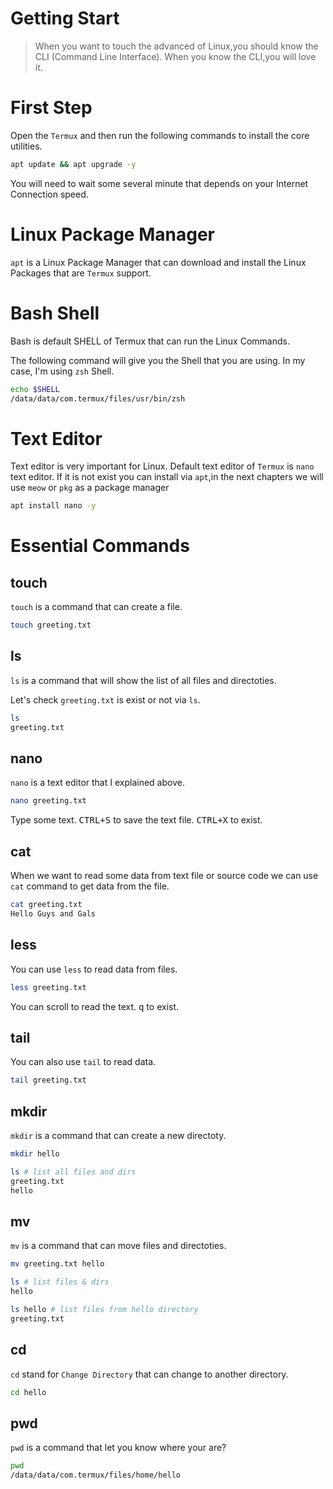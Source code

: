 # Getting Start

> When you want to touch the advanced of Linux,you should know the CLI (Command Line Interface).
> When you know the CLI,you will love it.

# First Step

Open the `Termux` and then run the following commands to install the core utilities.

```sh
apt update && apt upgrade -y
```

You will need to wait some several minute that depends on your Internet Connection speed.

# Linux Package Manager

`apt` is a Linux Package Manager that can download and install the Linux Packages that are `Termux` support.

# Bash Shell

Bash is default SHELL of Termux that can run the Linux Commands.

The following command will give you the Shell that you are using.
In my case, I'm using `zsh` Shell.

```sh
echo $SHELL
/data/data/com.termux/files/usr/bin/zsh
```

# Text Editor

Text editor is very important for Linux.
Default text editor of `Termux` is `nano` text editor.
If it is not exist you can install via `apt`,in the next chapters we will use `meow` or `pkg` as a package manager

```sh
apt install nano -y
```

# Essential Commands

## touch

`touch` is a command that can create a file.

```sh
touch greeting.txt
```

## ls

`ls` is a command that will show the list of all files and directoties.

Let's check `greeting.txt` is exist or not via `ls`.

```sh
ls
greeting.txt
```

## nano

`nano` is a text editor that I explained above.

```sh
nano greeting.txt
```
Type some text. <kbd>CTRL+S</kbd> to save the text file.
<kbd>CTRL+X</kbd> to exist.

## cat

When we want to read some data from text file or source code we can use `cat` command to get data from the file.

```sh
cat greeting.txt
Hello Guys and Gals
```

## less

You can use `less` to read data from files.

```sh
less greeting.txt
```
You can scroll to read the text.
<kbd>q</kbd> to exist.

## tail

You can also use `tail` to read data.

```sh
tail greeting.txt
```

## mkdir

`mkdir` is a command  that can create a new directoty.

```sh
mkdir hello

ls # list all files and dirs
greeting.txt
hello
```

## mv

`mv` is a command that can move files and directoties.

```sh
mv greeting.txt hello

ls # list files & dirs
hello

ls hello # list files from hello directory
greeting.txt
```

## cd

`cd` stand for `Change Directory` that can change to another directory.

```sh
cd hello
```

## pwd

`pwd` is a command that let you know where your are?

```sh
pwd
/data/data/com.termux/files/home/hello
```

